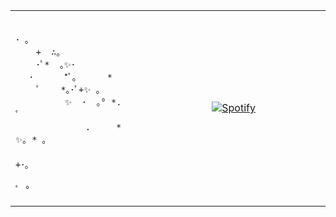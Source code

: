 


<table align='center'>
    <td width='40%' >
 &nbsp;
        
```
･ ｡
    +  ∴｡
    ･ﾟ*  ｡✨･
　 ･      *ﾟ｡      *
　   ﾟ    *｡･ﾟ+✨ ｡
　        ✨  ･  ｡° *.   ﾟ
          　  .     *   ✨｡ * ｡
　　                             +･｡
　　　　                    ﾟ °
```
 </td>
    
<td width='60%' align='center'>  
    
 &nbsp; [![Spotify](https://spotify-11210111.vercel.app/api/spotify)](https://open.spotify.com/album/0jUrrsr9cYJKS6Y6zKEcZ9?si=RvyzCBI8QyCMGuNm42b2Hg)  
    
</td>

    

</table>

